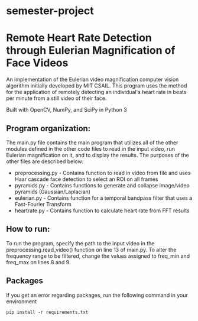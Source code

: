 # semester-project

# Remote Heart Rate Detection through Eulerian Magnification of Face Videos

An implementation of the Eulerian video magnification computer vision algorithm initially developed by MIT CSAIL. This program uses the method for the application of remotely detecting an individual's heart rate in beats per minute from a still video of their face.

Built with OpenCV, NumPy, and SciPy in Python 3

## Program organization:
The main.py file contains the main program that utilizes all of the other modules defined in the other code files
to read in the input video, run Eulerian magnification on it, and to display the results. The purposes of the other
files are described below:
- preprocessing.py - Contains function to read in video from file and uses Haar cascade face detection to select an ROI on all frames
- pyramids.py - Contains functions to generate and collapse image/video pyramids (Gaussian/Laplacian)
- eulerian.py - Contains function for a temporal bandpass filter that uses a Fast-Fourier Transform
- heartrate.py - Contains function to calculate heart rate from FFT results

## How to run:
To run the program, specify the path to the input video in the preprocessing.read_video() function on line 13 of main.py.
To alter the frequency range to be filtered, change the values assigned to freq_min and freq_max on lines 8 and 9.

## Packages
If you get an error regarding packages, run the following command in your environment

`pip install -r requirements.txt`
